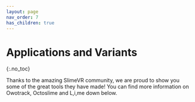 ```yaml
---
layout: page
nav_order: 7
has_children: true
---
```


# Applications and Variants
{:.no_toc}

Thanks to the amazing SlimeVR community, we are proud to show you some of the great tools they have made! You can find more information on Owotrack, Octoslime and L,i,me down below.